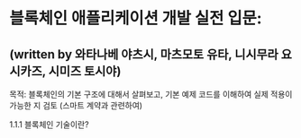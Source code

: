 # 블록체인 애플리케이션 개발 실전 입문:

## (written by 와타나베 야츠시, 마츠모토 유타, 니시무라 요시카즈, 시미즈 토시야)

목적: 블록체인의 기본 구조에 대해서 살펴보고, 기본 예제 코드를 이해하여 실제 적용이 가능한 지 검토 (스마트 계약과 관련하여)

1.1.1 블록체인 기술이란?
